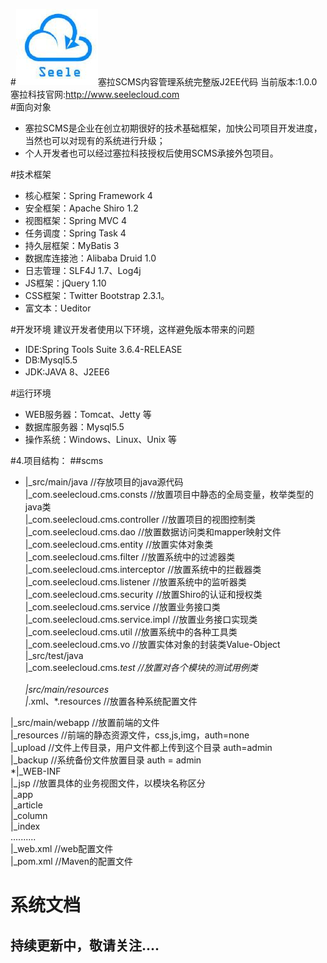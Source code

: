 #![seelecloud](https://github.com/virgoservice/scms/blob/release/logo.jpg)塞拉SCMS内容管理系统完整版J2EE代码
当前版本:1.0.0<br/>
塞拉科技官网:http://www.seelecloud.com<br/>
#面向对象
* 塞拉SCMS是企业在创立初期很好的技术基础框架，加快公司项目开发进度，当然也可以对现有的系统进行升级；
* 个人开发者也可以经过塞拉科技授权后使用SCMS承接外包项目。

#技术框架
* 核心框架：Spring Framework 4
* 安全框架：Apache Shiro 1.2
* 视图框架：Spring MVC 4
* 任务调度：Spring Task 4
* 持久层框架：MyBatis 3
* 数据库连接池：Alibaba Druid 1.0
* 日志管理：SLF4J 1.7、Log4j
* JS框架：jQuery 1.10
* CSS框架：Twitter Bootstrap 2.3.1。
* 富文本：Ueditor

#开发环境
建议开发者使用以下环境，这样避免版本带来的问题
* IDE:Spring Tools Suite 3.6.4-RELEASE
* DB:Mysql5.5
* JDK:JAVA 8、J2EE6

#运行环境
* WEB服务器：Tomcat、Jetty 等
* 数据库服务器：Mysql5.5
* 操作系统：Windows、Linux、Unix 等

#4.项目结构：
##scms
* |_src/main/java    //存放项目的java源代码<br/>
|_com.seelecloud.cms.consts     //放置项目中静态的全局变量，枚举类型的java类<br/>
|_com.seelecloud.cms.controller	//放置项目的视图控制类	<br/>
|_com.seelecloud.cms.dao      //放置数据访问类和mapper映射文件<br/>
|_com.seelecloud.cms.entity		//放置实体对象类<br/>
|_com.seelecloud.cms.filter     //放置系统中的过滤器类<br/>
|_com.seelecloud.cms.interceptor  //放置系统中的拦截器类<br/>
|_com.seelecloud.cms.listener	//放置系统中的监听器类<br/>
|_com.seelecloud.cms.security	//放置Shiro的认证和授权类<br/>
|_com.seelecloud.cms.service	//放置业务接口类<br/>
|_com.seelecloud.cms.service.impl //放置业务接口实现类<br/>
|_com.seelecloud.cms.util		//放置系统中的各种工具类<br/>
|_com.seelecloud.cms.vo      //放置实体对象的封装类Value-Object<br/>
 |_src/test/java<br/>
    |_com.seelecloud.cms.*test   //放置对各个模块的测试用例类<br/>   
 |_src/main/resources<br/>
    |_*.xml、*.resources        //放置各种系统配置文件<br/>

 |_src/main/webapp			//放置前端的文件<br/>
  |_resources				//前端的静态资源文件，css,js,img，auth=none<br/>
  |_upload                //文件上传目录，用户文件都上传到这个目录 auth=admin<br/>
  |_backup					//系统备份文件放置目录 auth = admin<br/>
*|_WEB-INF<br/>
  |_jsp					//放置具体的业务视图文件，以模块名称区分<br/>
    |_app<br/>
    |_article<br/>
    |_column<br/>
    |_index<br/>
    ..........<br/>
    |_web.xml           //web配置文件<br/>
|_pom.xml              //Maven的配置文件<br/>

# 系统文档
## 持续更新中，敬请关注....